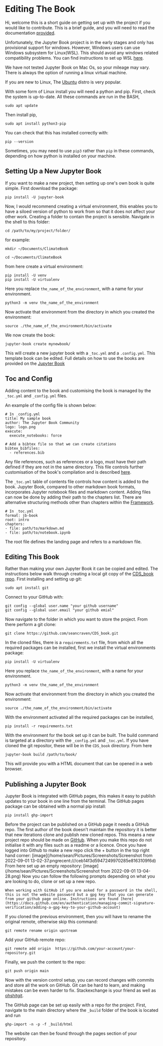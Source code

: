 # Editing The Book

Hi, welcome this is a short guide on getting set up with the project if you would like to contribute. This is a brief guide, and you will need to read the documentation [provided](https://jupyterbook.org/en/stable/start/your-first-book.html).

Unfortunately, the Jupyter Book project is in the early stages and only has provisional support for windows. However, Windows users can use Windows subsystem for Linux(WSL). This should avoid any windows related compatibility problems. You can find instructions to set up WSL [here]( https://docs.microsoft.com/en-us/windows/wsl/install). 

We have not tested Jupyter Book on Mac Os, so your mileage may vary. There is always the option of running a linux virtual machine. 

If you are new to Linux, The [Ubuntu](https://ubuntu.com/wsl) distro is very popular.

With some form of Linux install you will need a python and pip. 
First, check the system is up-to-date. All these commands are run in the BASH,
```
sudo apt update
```
Then install pip,
```
sudo apt install python3-pip
```
You can check that this has installed correctly with:
```
pip --version
```
Sometimes, you may need to use `pip3` rather than `pip` in these commands, depending on how python is installed on your machine.
## Setting Up a New Jupyter Book

If you want to make a new project, then setting up one's own book is quite simple. 
First download the package:
```
pip install -U jupyter-book 
```
Now, I would recommend creating a virtual environment, this enables you to have a siloed version of python to work from so that it does not affect your other work. 
Creating a folder to contain the project is sensible. Navigate in the shell to this folder:
```
cd /path/to/my/project/folder/
```

for example: 
```
mkdir ~/Documents/ClimateBook
```
```
cd ~/Documents/ClimateBook
```
from here create a virtual environment:
```
pip install -U venv
pip install -U virtualenv
```
Here you replace `the_name_of_the_environment`, with a name for your environment.
```
python3 -m venv the_name_of_the_environment
```
Now activate that environment from the directory in which you created the environment:
``` 
source ./the_name_of_the_environment/bin/activate
```
We now create the book: 
```
jupyter-book create mynewbook/ 
```
This will create a new jupyter book with a `_toc.yml` and a `.config.yml`. 
This template book can be edited. Full details on how to use the books are provided on the [Jupyter Book](https://jupyterbook.org/en/stable/start/your-first-book.html)

## Toc and Config
Adding content to the book and customising the book is managed by the `_toc.yml` and `_config.yml` files. 

An example of the config file is shown below:
```
# In _config.yml
title: My sample book
author: The Jupyter Book Community
logo: logo.png
execute:
  execute_notebooks: force

# Add a bibtex file so that we can create citations
bibtex_bibfiles:
  - references.bib
```
Any file references, such as references or a logo, must have their path defined if they are not in the same directory. This file controls further customisation of the book's compilation and is described [here](https://jupyterbook.org/en/stable/customize/config.html). 

The `_toc.yml` table of contents file controls how content is added to the book. Jupyter Book, compared to other markdown book formats, incorporates Jupyter notebook files and markdown content. Adding files can now be done by adding their path to the chapters list. There are alternative structuring methods other than chapters within the [Framework](https://jupyterbook.org/en/stable/structure/toc.html). 
```
# In _toc.yml
format: jb-book
root: intro
chapters:
- file: path/to/markdown.md
- file: path/to/notebook.ipynb
```
The root file defines the landing page and refers to a markdown file.
## Editing This Book 

Rather than making your own Jupyter Book it can be copied and edited. The instructions below walk through creating a local git copy of the [CDS_book repo](https://github.com/seancraven/CDS_book). First installing and setting up git: 
``` 
sudo apt install git 
```
Connect to your GitHub with:
```
git config --global user.name "your github username"
git config --global user.email "your github emial"
```

Now navigate to the folder in which you want to store the project. From there 
perform a git clone:
```
git clone https://github.com/seancraven/CDS_book.git
```
In the cloned files, there is a `requirements.txt` file, from which all the required packages can be installed, first we install the virtual environments package:
```
pip install -U virtualenv
```
Here you replace `the_name_of_the_environment`, with a name for your environment.
```
python3 -m venv the_name_of_the_environment
```
Now activate that environment from the directory in which you created the environment:
``` 
source ./the_name_of_the_environment/bin/activate
```
With the environment activated all the required packages can be installed,
```
pip install -r requirements.txt
```
With the environment for the book set up it can be built. 
The build command is targeted at a directory with the `_config.yml` and `_toc.yml`. If you have cloned the git repositor, these will be in the `CDS_book` directory. From here
```
jupyter-book build /path/to/book/
```
This will provide you with a HTML document that can be opened in a web browser. 


## Publishing a Jupyter Book

Jupyter Book is integrated with GitHub pages, this makes it easy to publish updates to your book in one line from the terminal. The GitHub pages package can be obtained with a normal pip install:
```
pip install ghp-import
```
Before the project can be published on a GitHub page it needs a GitHub repo. The first author of the book doesn't maintain the repository it is better that new iterations clone and publish new cloned repos. This means a new project repo should be made on [GitHub](https://github.com). When you make this repo do not initialise it with any files such as a readme or a licence.
Once you have logged into Github to make a new repo click the + button in the top right hand corner:
[image](/home/sean/Pictures/Screenshots/Screenshot from 2022-09-01 13-02-37.pngrecent:///ceb14f3d5947249970285e8163109f6d)
From here set up an empty repository:
[image](/home/sean/Pictures/Screenshots/Screenshot from 2022-09-01 13-04-28.png)
Now you can follow the following prompts depending on what you are looking to do, clone or set up a new repo. 

```{tip}
When working with GitHub if you are asked for a password in the shell, this is not the website password but a gpg key that you can generate from your github page online. Instructions are found [here](https://docs.github.com/en/authentication/managing-commit-signature-verification/adding-a-gpg-key-to-your-github-account)
```
If you cloned the previous environment, then you will have to rename the original remote, otherwise skip this command:
```
git remote rename origin upstream
```
Add your GitHub remote repo:
```
git remote add origin  https://github.com/your-account/your-repository.git
```
Finally, we push the content to the repo:
```
git push origin main 
```
Now with the version control setup, you can record changes with commits and store all the work on GitHub. Git can be hard to learn, and making mistakes can be even harder to fix. Stackexchange is your friend as well as [ohshitgit](https://ohshitgit.com/).

The GitHub page can be set up easily with a repo for the project. First, navigate to the main directory where the `_build` folder of the book is located and run 
```
ghp-import -n -p -f _build/html
```
The website can then be found through the pages section of your repository.  
 


